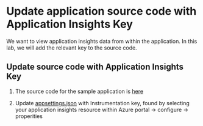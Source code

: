 # Update application source code with Application Insights Key

We want to view application insights data from within the application. In this lab, we will add the relevant key to the source code.

## Update source code with Application Insights Key

1. The source code for the sample application is [here](https://github.com/thomast1906/deploy-first-containerapp-terraform/tree/main/4-Build-deploy-application-to-ACR/aspcoresample)

2. Update [appsettings.json](https://github.com/thomast1906/deploy-first-containerapp-terraform/blob/main/4-Build-deploy-application-to-ACR/aspcoresample/appsettings.json#LL8-L10C4) with Instrumentation key, found by selecting your application insights resource within Azure portal ->  configure -> properities
